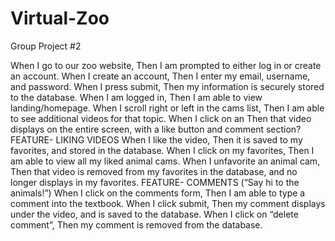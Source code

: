 # Virtual-Zoo
Group Project #2

When I go to our zoo website,
Then I am prompted to either log in or create an account.
When I create an account,
Then I enter my email, username, and password.
When I press submit,
Then my information is securely stored to the database.
When I am logged in,
Then I am able to view landing/homepage.
When I scroll right or left in the cams list,
Then I am able to see additional videos for that topic.
When I click on an
Then that video displays on the entire screen, with a like button and comment section?
FEATURE- LIKING VIDEOS
When I like the video,
Then it is saved to my favorites, and stored in the database.
When I click on my favorites,
Then I am able to view all my liked animal cams.
When I unfavorite an animal cam,
Then that video is removed from my favorites in the database, and no longer displays in my favorites.
FEATURE- COMMENTS (“Say hi to the animals!”)
When I click on the comments form,
Then I am able to type a comment into the textbook.
When I click submit,
Then my comment displays under the video, and is saved to the database.
When I click on “delete comment”,
Then my comment is removed from the database.
